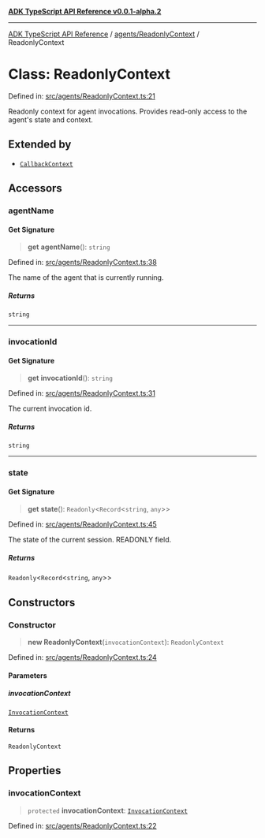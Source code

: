 [**ADK TypeScript API Reference v0.0.1-alpha.2**](../../../README.md)

***

[ADK TypeScript API Reference](../../../modules.md) / [agents/ReadonlyContext](../README.md) / ReadonlyContext

# Class: ReadonlyContext

Defined in: [src/agents/ReadonlyContext.ts:21](https://github.com/njraladdin/adk-typescript/blob/main/src/agents/ReadonlyContext.ts#L21)

Readonly context for agent invocations.
Provides read-only access to the agent's state and context.

## Extended by

- [`CallbackContext`](../../CallbackContext/classes/CallbackContext.md)

## Accessors

### agentName

#### Get Signature

> **get** **agentName**(): `string`

Defined in: [src/agents/ReadonlyContext.ts:38](https://github.com/njraladdin/adk-typescript/blob/main/src/agents/ReadonlyContext.ts#L38)

The name of the agent that is currently running.

##### Returns

`string`

***

### invocationId

#### Get Signature

> **get** **invocationId**(): `string`

Defined in: [src/agents/ReadonlyContext.ts:31](https://github.com/njraladdin/adk-typescript/blob/main/src/agents/ReadonlyContext.ts#L31)

The current invocation id.

##### Returns

`string`

***

### state

#### Get Signature

> **get** **state**(): `Readonly`\<`Record`\<`string`, `any`\>\>

Defined in: [src/agents/ReadonlyContext.ts:45](https://github.com/njraladdin/adk-typescript/blob/main/src/agents/ReadonlyContext.ts#L45)

The state of the current session. READONLY field.

##### Returns

`Readonly`\<`Record`\<`string`, `any`\>\>

## Constructors

### Constructor

> **new ReadonlyContext**(`invocationContext`): `ReadonlyContext`

Defined in: [src/agents/ReadonlyContext.ts:24](https://github.com/njraladdin/adk-typescript/blob/main/src/agents/ReadonlyContext.ts#L24)

#### Parameters

##### invocationContext

[`InvocationContext`](../../InvocationContext/classes/InvocationContext.md)

#### Returns

`ReadonlyContext`

## Properties

### invocationContext

> `protected` **invocationContext**: [`InvocationContext`](../../InvocationContext/classes/InvocationContext.md)

Defined in: [src/agents/ReadonlyContext.ts:22](https://github.com/njraladdin/adk-typescript/blob/main/src/agents/ReadonlyContext.ts#L22)
